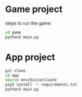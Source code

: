 # Game project

steps to run the game:

```sh
cd game
python3 main.py
```

# App project

```sh
git clone
cd app
source env/bin/activate
pip3 install -r requirements.txt
python3 main.py
```
